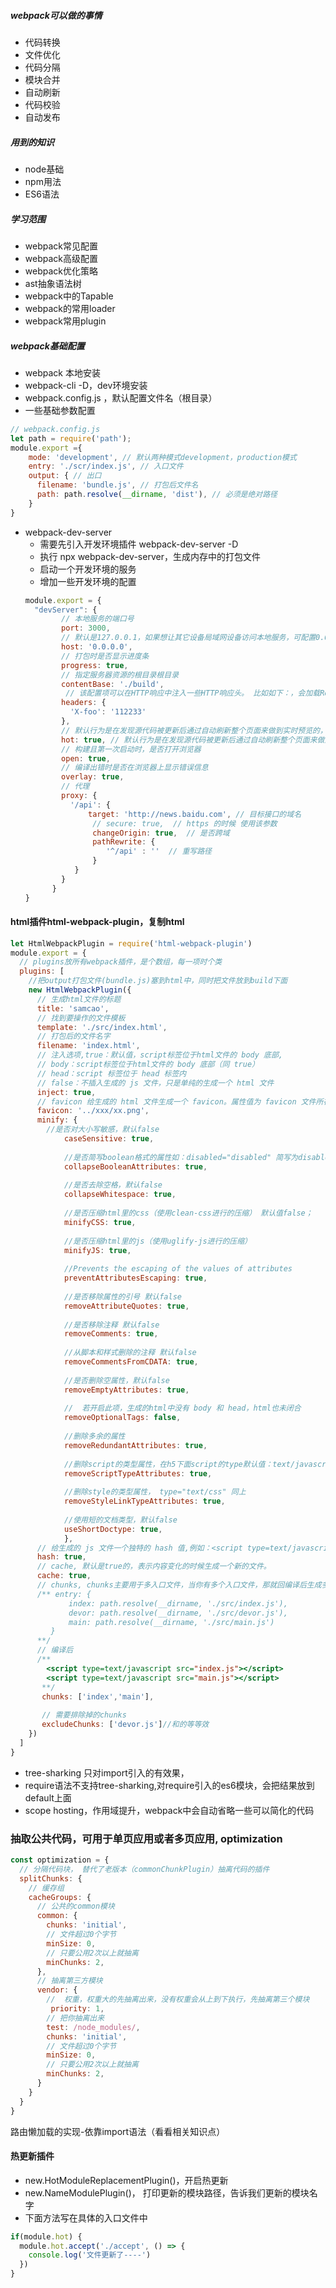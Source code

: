 ##### webpack可以做的事情

- 代码转换
- 文件优化
- 代码分隔
- 模块合并
- 自动刷新
- 代码校验
- 自动发布

##### 用到的知识
- node基础
- npm用法
- ES6语法

##### 学习范围
- webpack常见配置
- webpack高级配置
- webpack优化策略
- ast抽象语法树
- webpack中的Tapable
- webpack的常用loader
- webpack常用plugin

##### webpack基础配置
- webpack 本地安装
- webpack-cli -D，dev环境安装
- webpack.config.js ，默认配置文件名（根目录）
- 一些基础参数配置
```jsx harmony
// webpack.config.js
let path = require('path');
module.export ={
    mode: 'development', // 默认两种模式development，production模式
    entry: './scr/index.js', // 入口文件
    output: { // 出口
      filename: 'bundle.js', // 打包后文件名
      path: path.resolve(__dirname, 'dist'), // 必须是绝对路径
    } 
}
```
- webpack-dev-server
    - 需要先引入开发环境插件 webpack-dev-server -D
    - 执行 npx webpack-dev-server，生成内存中的打包文件
    - 启动一个开发环境的服务
    - 增加一些开发环境的配置
    ```jsx harmony
    module.export = {
      "devServer": {
            // 本地服务的端口号
            port: 3000, 
            // 默认是127.0.0.1，如果想让其它设备局域网设备访问本地服务，可配置0.0.0.0
            host: '0.0.0.0',
            // 打包时是否显示进度条
            progress: true,
            // 指定服务器资源的根目录根目录
            contentBase: './build', 
             // 该配置项可以在HTTP响应中注入一些HTTP响应头。 比如如下：，会加载Response Headers
            headers: {
              'X-foo': '112233'
            },
            // 默认行为是在发现源代码被更新后通过自动刷新整个页面来做到实时预览的，但是开启模块热替换功能后，它是通过在不刷新整个页面的情况下通过使用新模块替换旧模块来做到实时预览的。
            hot: true, // 默认行为是在发现源代码被更新后通过自动刷新整个页面来做到实时预览的，但是开启模块热替换功能后，它是通过在不刷新整个页面的情况下通过使用新模块替换旧模块来做到实时预览的。
            // 构建且第一次启动时，是否打开浏览器
            open: true,
            // 编译出错时是否在浏览器上显示错误信息
            overlay: true,
            // 代理
            proxy: {
              '/api': {
                  target: 'http://news.baidu.com', // 目标接口的域名
                   // secure: true,  // https 的时候 使用该参数
                   changeOrigin: true,  // 是否跨域
                   pathRewrite: {
                      '^/api' : ''  // 重写路径
                   }
               }
            }
          } 
    }
    ```

#### html插件html-webpack-plugin，复制html
```jsx harmony
let HtmlWebpackPlugin = require('html-webpack-plugin')
module.export = {
  // plugins放所有webpack插件，是个数组，每一项时个类
  plugins: [
    //把output打包文件(bundle.js)塞到html中，同时把文件放到build下面
    new HtmlWebpackPlugin({
      // 生成html文件的标题
      title: 'samcao',
      // 找到要操作的文件模板
      template: './src/index.html',
      // 打包后的文件名字
      filename: 'index.html',
      // 注入选项,true：默认值，script标签位于html文件的 body 底部, 
      // body：script标签位于html文件的 body 底部（同 true）
      // head：script 标签位于 head 标签内
      // false：不插入生成的 js 文件，只是单纯的生成一个 html 文件
      inject: true,
      // favicon 给生成的 html 文件生成一个 favicon。属性值为 favicon 文件所在的路径名
      favicon: '../xxx/xx.png',      
      minify: {
        //是否对大小写敏感，默认false
            caseSensitive: true,
            
            //是否简写boolean格式的属性如：disabled="disabled" 简写为disabled  默认false
            collapseBooleanAttributes: true,
            
            //是否去除空格，默认false
            collapseWhitespace: true,
            
            //是否压缩html里的css（使用clean-css进行的压缩） 默认值false；
            minifyCSS: true,
            
            //是否压缩html里的js（使用uglify-js进行的压缩）
            minifyJS: true,
            
            //Prevents the escaping of the values of attributes
            preventAttributesEscaping: true,
            
            //是否移除属性的引号 默认false
            removeAttributeQuotes: true,
            
            //是否移除注释 默认false
            removeComments: true,
            
            //从脚本和样式删除的注释 默认false
            removeCommentsFromCDATA: true,
            
            //是否删除空属性，默认false
            removeEmptyAttributes: true,
            
            //  若开启此项，生成的html中没有 body 和 head，html也未闭合
            removeOptionalTags: false, 
            
            //删除多余的属性
            removeRedundantAttributes: true, 
            
            //删除script的类型属性，在h5下面script的type默认值：text/javascript 默认值false
            removeScriptTypeAttributes: true,
            
            //删除style的类型属性， type="text/css" 同上
            removeStyleLinkTypeAttributes: true,
            
            //使用短的文档类型，默认false
            useShortDoctype: true,
            },
      // 给生成的 js 文件一个独特的 hash 值,例如：<script type=text/javascript src=bundle.js?22b9692e22e7be37b57e></script>
      hash: true,
      // cache, 默认是true的，表示内容变化的时候生成一个新的文件。
      cache: true,     
      // chunks, chunks主要用于多入口文件，当你有多个入口文件，那就回编译后生成多个打包后的文件，那么chunks 就能选择你要使用那些js文件
      /** entry: {
             index: path.resolve(__dirname, './src/index.js'),
             devor: path.resolve(__dirname, './src/devor.js'),
             main: path.resolve(__dirname, './src/main.js')
         } 
      **/ 
      // 编译后
      /**
        <script type=text/javascript src="index.js"></script>
        <script type=text/javascript src="main.js"></script>
       **/
       chunks: ['index','main'],
        
       // 需要排除掉的chunks
       excludeChunks: ['devor.js']//和的等等效
    })
  ]
}
```


- tree-sharking 只对import引入的有效果，
- require语法不支持tree-sharking,对require引入的es6模块，会把结果放到default上面
- scope hosting，作用域提升，webpack中会自动省略一些可以简化的代码

### 抽取公共代码，可用于单页应用或者多页应用, optimization
```javascript
const optimization = {
  // 分隔代码块， 替代了老版本（commonChunkPlugin）抽离代码的插件
  splitChunks: {
    // 缓存组
    cacheGroups: {
      // 公共的common模块
      common: {
        chunks: 'initial',
        // 文件超过0个字节
        minSize: 0,
        // 只要公用2次以上就抽离
        minChunks: 2,
      },
      // 抽离第三方模块
      vendor: {
        //  权重，权重大的先抽离出来，没有权重会从上到下执行，先抽离第三个模块
         priority: 1, 
        // 把你抽离出来
        test: /node_modules/,
        chunks: 'initial',
        // 文件超过0个字节
        minSize: 0,
        // 只要公用2次以上就抽离
        minChunks: 2,
      }
    }
  }
}
```

路由懒加载的实现-依靠import语法（看看相关知识点）

#### 热更新插件
- new.HotModuleReplacementPlugin()，开启热更新
- new.NameModulePlugin()， 打印更新的模块路径，告诉我们更新的模块名字
- 下面方法写在具体的入口文件中
```javascript
if(module.hot) {
  module.hot.accept('./accept', () => {
    console.log('文件更新了----')
  })
}
```
